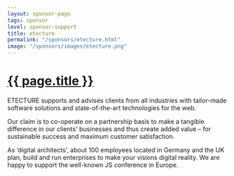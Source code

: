 ```yaml
---
layout: sponsor-page
tags: sponsor
level: sponsor-support
title: etecture
permalink: "/sponsors/etecture.html"
image: "/sponsors/images/etecture.png"
---
```


<h1 class="sponsor">
  <a href="{{page.permalink}}">{{ page.title }}</a>
</h1>

ETECTURE supports and advises clients from all industries with tailor-made software solutions and state-of-the-art technologies for the web.

Our claim is to co-operate on a partnership basis to make a tangible difference in our clients' businesses and thus create added value – for sustainable success and maximum customer satisfaction.

As ‘digital architects’, about 100 employees located in Germany and the UK plan, build and run enterprises to make your visions digital reality.
We are happy to support the well-known JS conference in Europe.
